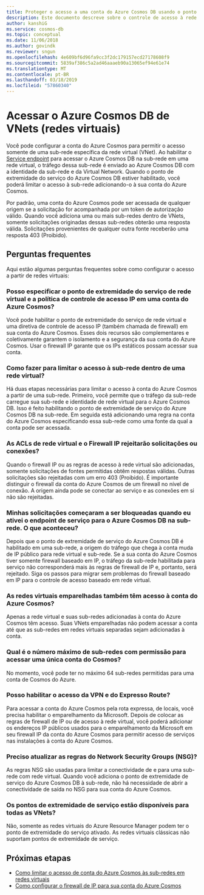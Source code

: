```yaml
---
title: Proteger o acesso a uma conta do Azure Cosmos DB usando o ponto de extremidade de serviço da Rede Virtual do Azure
description: Este documento descreve sobre o controle de acesso à rede virtual e sub-rede para uma conta do Azure Cosmos.
author: kanshiG
ms.service: cosmos-db
ms.topic: conceptual
ms.date: 11/06/2018
ms.author: govindk
ms.reviewer: sngun
ms.openlocfilehash: 4e609bf6d96fa9cc3f2dc179157ecd27178608f9
ms.sourcegitcommit: 5839af386c5a2ad46aaaeb90a13065ef94e61e74
ms.translationtype: MT
ms.contentlocale: pt-BR
ms.lasthandoff: 03/18/2019
ms.locfileid: "57860340"
---
```

# <a name="access-azure-cosmos-db-from-virtual-networks-vnet"></a>Acessar o Azure Cosmos DB de VNets (redes virtuais)

Você pode configurar a conta do Azure Cosmos para permitir o acesso somente de uma sub-rede específica da rede virtual (VNet). Ao habilitar o [Service endpoint](../virtual-network/virtual-network-service-endpoints-overview.md) para acessar o Azure Cosmos DB na sub-rede em uma rede virtual, o tráfego dessa sub-rede é enviado ao Azure Cosmos DB com a identidade da sub-rede e da Virtual Network. Quando o ponto de extremidade do serviço do Azure Cosmos DB estiver habilitado, você poderá limitar o acesso à sub-rede adicionando-o à sua conta do Azure Cosmos.

Por padrão, uma conta do Azure Cosmos pode ser acessada de qualquer origem se a solicitação for acompanhada por um token de autorização válido. Quando você adiciona uma ou mais sub-redes dentro de VNets, somente solicitações originadas dessas sub-redes obterão uma resposta válida. Solicitações provenientes de qualquer outra fonte receberão uma resposta 403 (Proibido). 

## <a name="frequently-asked-questions"></a>Perguntas frequentes

Aqui estão algumas perguntas frequentes sobre como configurar o acesso a partir de redes virtuais:

### <a name="can-i-specify-both-virtual-network-service-endpoint-and-ip-access-control-policy-on-an-azure-cosmos-account"></a>Posso especificar o ponto de extremidade do serviço de rede virtual e a política de controle de acesso IP em uma conta do Azure Cosmos? 

Você pode habilitar o ponto de extremidade do serviço de rede virtual e uma diretiva de controle de acesso IP (também chamada de firewall) em sua conta do Azure Cosmos. Esses dois recursos são complementares e coletivamente garantem o isolamento e a segurança da sua conta do Azure Cosmos. Usar o firewall IP garante que os IPs estáticos possam acessar sua conta. 

### <a name="how-do-i-limit-access-to-subnet-within-a-virtual-network"></a>Como fazer para limitar o acesso à sub-rede dentro de uma rede virtual? 

Há duas etapas necessárias para limitar o acesso à conta do Azure Cosmos a partir de uma sub-rede. Primeiro, você permite que o tráfego da sub-rede carregue sua sub-rede e identidade de rede virtual para o Azure Cosmos DB. Isso é feito habilitando o ponto de extremidade de serviço do Azure Cosmos DB na sub-rede. Em seguida está adicionando uma regra na conta do Azure Cosmos especificando essa sub-rede como uma fonte da qual a conta pode ser acessada.

### <a name="will-virtual-network-acls-and-ip-firewall-reject-requests-or-connections"></a>As ACLs de rede virtual e o Firewall IP rejeitarão solicitações ou conexões? 

Quando o firewall IP ou as regras de acesso à rede virtual são adicionadas, somente solicitações de fontes permitidas obtêm respostas válidas. Outras solicitações são rejeitadas com um erro 403 (Proibido). É importante distinguir o firewall da conta do Azure Cosmos de um firewall no nível de conexão. A origem ainda pode se conectar ao serviço e as conexões em si não são rejeitadas.

### <a name="my-requests-started-getting-blocked-when-i-enabled-service-endpoint-to-azure-cosmos-db-on-the-subnet-what-happened"></a>Minhas solicitações começaram a ser bloqueadas quando eu ativei o endpoint de serviço para o Azure Cosmos DB na sub-rede. O que aconteceu?

Depois que o ponto de extremidade de serviço do Azure Cosmos DB é habilitado em uma sub-rede, a origem do tráfego que chega à conta muda de IP público para rede virtual e sub-rede. Se a sua conta do Azure Cosmos tiver somente firewall baseado em IP, o tráfego da sub-rede habilitada para serviço não corresponderá mais às regras de firewall de IP e, portanto, será rejeitado. Siga os passos para migrar sem problemas do firewall baseado em IP para o controle de acesso baseado em rede virtual.

### <a name="do-the-peered-virtual-networks-also-have-access-to-azure-cosmos-account"></a>As redes virtuais emparelhadas também têm acesso à conta do Azure Cosmos? 
Apenas a rede virtual e suas sub-redes adicionadas à conta do Azure Cosmos têm acesso. Suas VNets emparelhadas não podem acessar a conta até que as sub-redes em redes virtuais separadas sejam adicionadas à conta.

### <a name="what-is-the-maximum-number-of-subnets-allowed-to-access-a-single-cosmos-account"></a>Qual é o número máximo de sub-redes com permissão para acessar uma única conta do Cosmos? 
No momento, você pode ter no máximo 64 sub-redes permitidas para uma conta de Cosmos do Azure.

### <a name="can-i-enable-access-from-vpn-and-express-route"></a>Posso habilitar o acesso da VPN e do Expresso Route? 
Para acessar a conta do Azure Cosmos pela rota expressa, de locais, você precisa habilitar o emparelhamento da Microsoft. Depois de colocar as regras de firewall de IP ou de acesso à rede virtual, você poderá adicionar os endereços IP públicos usados para o emparelhamento da Microsoft em seu firewall IP da conta do Azure Cosmos para permitir acesso de serviços nas instalações à conta do Azure Cosmos. 

### <a name="do-i-need-to-update-the-network-security-groups-nsg-rules"></a>Preciso atualizar as regras do Network Security Groups (NSG)? 
As regras NSG são usadas para limitar a conectividade de e para uma sub-rede com rede virtual. Quando você adiciona o ponto de extremidade de serviço do Azure Cosmos DB à sub-rede, não há necessidade de abrir a conectividade de saída no NSG para sua conta do Azure Cosmos. 

### <a name="are-service-endpoints-available-for-all-vnets"></a>Os pontos de extremidade de serviço estão disponíveis para todas as VNets?
Não, somente as redes virtuais do Azure Resource Manager podem ter o ponto de extremidade do serviço ativado. As redes virtuais clássicas não suportam pontos de extremidade de serviço.


## <a name="next-steps"></a>Próximas etapas

* [Como limitar o acesso de conta do Azure Cosmos às sub-redes em redes virtuais](how-to-configure-vnet-service-endpoint.md)
* [Como configurar o firewall de IP para sua conta do Azure Cosmos](how-to-configure-firewall.md)

